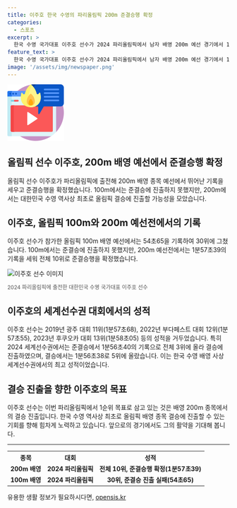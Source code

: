 ```yaml
---
title: 이주호 한국 수영의 파리올림픽 200m 준결승행 확정
categories:
  - 스포츠
excerpt: >
  한국 수영 국가대표 이주호 선수가 2024 파리올림픽에서 남자 배영 200m 예선 경기에서 1분57초39의 기록으로 전체 10위에 올라 준결승행을 확정했다. 이는 한국 수영 배영 사상 최고 성적으로, 파리올림픽에서의 결승 진출을 노리고 있다. 만약 결승행이 확정되면 한국 수영 배영 사상 첫 올림픽 결승 진출이 될 것으로 기대된다.
feature_text: >
  한국 수영 국가대표 이주호 선수가 2024 파리올림픽에서 남자 배영 200m 예선 경기에서 1분57초39의 기록으로 전체 10위에 올라 준결승행을 확정했다. 이는 한국 수영 배영 사상 최고 성적으로, 파리올림픽에서의 결승 진출을 노리고 있다. 만약 결승행이 확정되면 한국 수영 배영 사상 첫 올림픽 결승 진출이 될 것으로 기대된다.
image: '/assets/img/newspaper.png'
---
```


<p><img src="/assets/img/news.png" alt="rentncar 속보" /></p>

<h2>올림픽 선수 이주호, 200m 배영 예선에서 준결승행 확정</h2>

<p data-ke-size="size16">올림픽 선수 이주호가 파리올림픽에 출전해 200m 배영 종목 예선에서 뛰어난 기록을 세우고 준결승행을 확정했습니다. 100m에서는 준결승에 진출하지 못했지만, 200m에서는 대한민국 수영 역사상 최초로 올림픽 결승에 진출할 가능성을 모았습니다.</p>

<h2>이주호, 올림픽 100m와 200m 예선전에서의 기록</h2>

<p>이주호 선수가 참가한 올림픽 100m 배영 예선에서는 54초65을 기록하여 30위에 그쳤습니다. 100m에서는 준결승에 진출하지 못했지만, 200m 예선전에서는 1분57초39의 기록을 세워 전체 10위로 준결승행을 확정했습니다.</p>

<div>
  <img src="https://www.example.com/olympic-swimmer-image" alt="이주호 선수 이미지">
  <p style="font-size: 12px; color: #555;">2024 파리올림픽에 출전한 대한민국 수영 국가대표 이주호 선수</p>
</div>

<h2>이주호의 세계선수권 대회에서의 성적</h2>

<p>이주호 선수는 2019년 광주 대회 11위(1분57초68), 2022년 부다페스트 대회 12위(1분57초55), 2023년 후쿠오카 대회 13위(1분58초05) 등의 성적을 거두었습니다. 특히 2024 세계선수권에서는 준결승에서 1분56초40의 기록으로 전체 3위에 올라 결승에 진출하였으며, 결승에서는 1분56초38로 5위에 올랐습니다. 이는 한국 수영 배영 사상 세계선수권에서의 최고 성적이었습니다.</p>

<h2>결승 진출을 향한 이주호의 목표</h2>

<p>이주호 선수는 이번 파리올림픽에서 1순위 목표로 삼고 있는 것은 배영 200m 종목에서의 결승 진출입니다. 한국 수영 역사상 최초로 올림픽 배영 종목 결승에 진출할 수 있는 기회를 향해 힘차게 노력하고 있습니다. 앞으로의 경기에서도 그의 활약을 기대해 봅니다.</p>

<hr>

<table>
  <tr>
    <th>종목</th>
    <th>대회</th>
    <th>성적</th>
  </tr>
  <tr>
    <td style="text-align: center; height: 17px;"><b>200m 배영</b></td>
    <td style="text-align: center; height: 17px;"><b>2024 파리올림픽</b></td>
    <td style="text-align: center; height: 17px;"><b>전체 10위, 준결승행 확정(1분57초39)</b></td>
  </tr>
  <tr>
    <td style="text-align: center; height: 17px;"><b>100m 배영</b></td>
    <td style="text-align: center; height: 17px;"><b>2024 파리올림픽</b></td>
    <td style="text-align: center; height: 17px;"><b>30위, 준결승 진출 실패(54초65)</b></td>
  </tr>
</table>
유용한 생활 정보가 필요하시다면, <a href="https://opensis.kr" rel="dofollow">opensis.kr</a>


